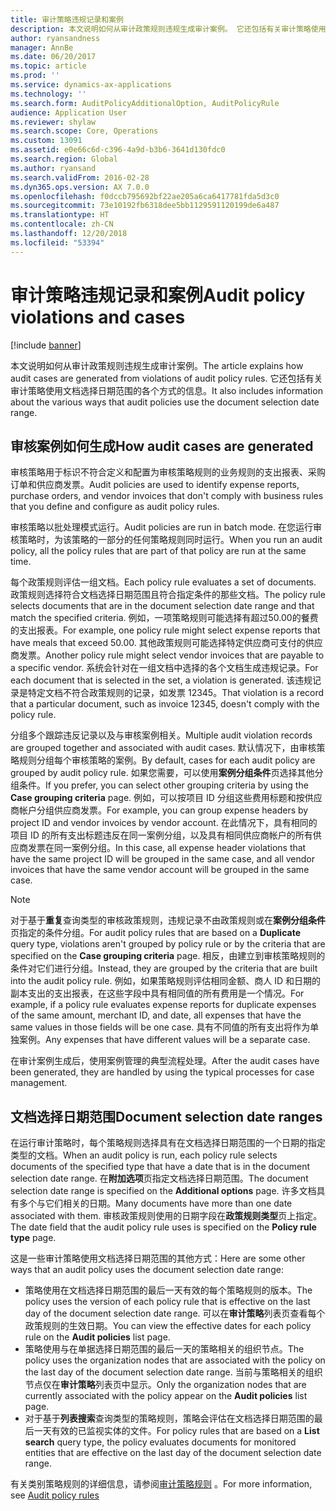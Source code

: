 ```yaml
---
title: 审计策略违规记录和案例
description: 本文说明如何从审计政策规则违规生成审计案例。 它还包括有关审计策略使用文档选择日期范围的各个方式的信息。
author: ryansandness
manager: AnnBe
ms.date: 06/20/2017
ms.topic: article
ms.prod: ''
ms.service: dynamics-ax-applications
ms.technology: ''
ms.search.form: AuditPolicyAdditionalOption, AuditPolicyRule
audience: Application User
ms.reviewer: shylaw
ms.search.scope: Core, Operations
ms.custom: 13091
ms.assetid: e0e66c6d-c396-4a9d-b3b6-3641d130fdc0
ms.search.region: Global
ms.author: ryansand
ms.search.validFrom: 2016-02-28
ms.dyn365.ops.version: AX 7.0.0
ms.openlocfilehash: f0dccb795692bf22ae205a6ca6417781fda5d3c0
ms.sourcegitcommit: 73e10192fb6318dee5bb1129591120199de6a487
ms.translationtype: HT
ms.contentlocale: zh-CN
ms.lasthandoff: 12/20/2018
ms.locfileid: "53394"
---
```

# <a name="audit-policy-violations-and-cases"></a><span data-ttu-id="8d4a8-104">审计策略违规记录和案例</span><span class="sxs-lookup"><span data-stu-id="8d4a8-104">Audit policy violations and cases</span></span>

[!include [banner](../includes/banner.md)]

<span data-ttu-id="8d4a8-105">本文说明如何从审计政策规则违规生成审计案例。</span><span class="sxs-lookup"><span data-stu-id="8d4a8-105">The article explains how audit cases are generated from violations of audit policy rules.</span></span> <span data-ttu-id="8d4a8-106">它还包括有关审计策略使用文档选择日期范围的各个方式的信息。</span><span class="sxs-lookup"><span data-stu-id="8d4a8-106">It also includes information about the various ways that audit policies use the document selection date range.</span></span>

<a name="how-audit-cases-are-generated"></a><span data-ttu-id="8d4a8-107">审核案例如何生成</span><span class="sxs-lookup"><span data-stu-id="8d4a8-107">How audit cases are generated</span></span>
-----------------------------

<span data-ttu-id="8d4a8-108">审核策略用于标识不符合定义和配置为审核策略规则的业务规则的支出报表、采购订单和供应商发票。</span><span class="sxs-lookup"><span data-stu-id="8d4a8-108">Audit policies are used to identify expense reports, purchase orders, and vendor invoices that don't comply with business rules that you define and configure as audit policy rules.</span></span> 

<span data-ttu-id="8d4a8-109">审核策略以批处理模式运行。</span><span class="sxs-lookup"><span data-stu-id="8d4a8-109">Audit policies are run in batch mode.</span></span> <span data-ttu-id="8d4a8-110">在您运行审核策略时，为该策略的一部分的任何策略规则同时运行。</span><span class="sxs-lookup"><span data-stu-id="8d4a8-110">When you run an audit policy, all the policy rules that are part of that policy are run at the same time.</span></span>

<span data-ttu-id="8d4a8-111">每个政策规则评估一组文档。</span><span class="sxs-lookup"><span data-stu-id="8d4a8-111">Each policy rule evaluates a set of documents.</span></span> <span data-ttu-id="8d4a8-112">政策规则选择符合文档选择日期范围且符合指定条件的那些文档。</span><span class="sxs-lookup"><span data-stu-id="8d4a8-112">The policy rule selects documents that are in the document selection date range and that match the specified criteria.</span></span> <span data-ttu-id="8d4a8-113">例如，一项策略规则可能选择有超过50.00的餐费的支出报表。</span><span class="sxs-lookup"><span data-stu-id="8d4a8-113">For example, one policy rule might select expense reports that have meals that exceed 50.00.</span></span> <span data-ttu-id="8d4a8-114">其他政策规则可能选择特定供应商可支付的供应商发票。</span><span class="sxs-lookup"><span data-stu-id="8d4a8-114">Another policy rule might select vendor invoices that are payable to a specific vendor.</span></span> <span data-ttu-id="8d4a8-115">系统会针对在一组文档中选择的各个文档生成违规记录。</span><span class="sxs-lookup"><span data-stu-id="8d4a8-115">For each document that is selected in the set, a violation is generated.</span></span> <span data-ttu-id="8d4a8-116">该违规记录是特定文档不符合政策规则的记录，如发票 12345。</span><span class="sxs-lookup"><span data-stu-id="8d4a8-116">That violation is a record that a particular document, such as invoice 12345, doesn't comply with the policy rule.</span></span> 

<span data-ttu-id="8d4a8-117">分组多个跟踪违反记录以及与审核案例相关。</span><span class="sxs-lookup"><span data-stu-id="8d4a8-117">Multiple audit violation records are grouped together and associated with audit cases.</span></span> <span data-ttu-id="8d4a8-118">默认情况下，由审核策略规则分组每个审核策略的案例。</span><span class="sxs-lookup"><span data-stu-id="8d4a8-118">By default, cases for each audit policy are grouped by audit policy rule.</span></span> <span data-ttu-id="8d4a8-119">如果您需要，可以使用**案例分组条件**页选择其他分组条件。</span><span class="sxs-lookup"><span data-stu-id="8d4a8-119">If you prefer, you can select other grouping criteria by using the **Case grouping criteria** page.</span></span> <span data-ttu-id="8d4a8-120">例如，可以按项目 ID 分组这些费用标题和按供应商帐户分组供应商发票。</span><span class="sxs-lookup"><span data-stu-id="8d4a8-120">For example, you can group expense headers by project ID and vendor invoices by vendor account.</span></span> <span data-ttu-id="8d4a8-121">在此情况下，具有相同的项目 ID 的所有支出标题违反在同一案例分组，以及具有相同供应商帐户的所有供应商发票在同一案例分组。</span><span class="sxs-lookup"><span data-stu-id="8d4a8-121">In this case, all expense header violations that have the same project ID will be grouped in the same case, and all vendor invoices that have the same vendor account will be grouped in the same case.</span></span> 

> [!NOTE]
> <span data-ttu-id="8d4a8-122">对于基于**重复**查询类型的审核政策规则，违规记录不由政策规则或在**案例分组条件**页指定的条件分组。</span><span class="sxs-lookup"><span data-stu-id="8d4a8-122">For audit policy rules that are based on a **Duplicate** query type, violations aren't grouped by policy rule or by the criteria that are specified on the **Case grouping criteria** page.</span></span> <span data-ttu-id="8d4a8-123">相反，由建立到审核策略规则的条件对它们进行分组。</span><span class="sxs-lookup"><span data-stu-id="8d4a8-123">Instead, they are grouped by the criteria that are built into the audit policy rule.</span></span> <span data-ttu-id="8d4a8-124">例如，如果策略规则评估相同金额、商人 ID 和日期的副本支出的支出报表，在这些字段中具有相同值的所有费用是一个情况。</span><span class="sxs-lookup"><span data-stu-id="8d4a8-124">For example, if a policy rule evaluates expense reports for duplicate expenses of the same amount, merchant ID, and date, all expenses that have the same values in those fields will be one case.</span></span> <span data-ttu-id="8d4a8-125">具有不同值的所有支出将作为单独案例。</span><span class="sxs-lookup"><span data-stu-id="8d4a8-125">Any expenses that have different values will be a separate case.</span></span>

<span data-ttu-id="8d4a8-126">在审计案例生成后，使用案例管理的典型流程处理。</span><span class="sxs-lookup"><span data-stu-id="8d4a8-126">After the audit cases have been generated, they are handled by using the typical processes for case management.</span></span>

## <a name="document-selection-date-ranges"></a><span data-ttu-id="8d4a8-127">文档选择日期范围</span><span class="sxs-lookup"><span data-stu-id="8d4a8-127">Document selection date ranges</span></span>
<span data-ttu-id="8d4a8-128">在运行审计策略时，每个策略规则选择具有在文档选择日期范围的一个日期的指定类型的文档。</span><span class="sxs-lookup"><span data-stu-id="8d4a8-128">When an audit policy is run, each policy rule selects documents of the specified type that have a date that is in the document selection date range.</span></span> <span data-ttu-id="8d4a8-129">在**附加选项**页指定文档选择日期范围。</span><span class="sxs-lookup"><span data-stu-id="8d4a8-129">The document selection date range is specified on the **Additional options** page.</span></span> <span data-ttu-id="8d4a8-130">许多文档具有多个与它们相关的日期。</span><span class="sxs-lookup"><span data-stu-id="8d4a8-130">Many documents have more than one date associated with them.</span></span> <span data-ttu-id="8d4a8-131">审核政策规则使用的日期字段在**政策规则类型**页上指定。</span><span class="sxs-lookup"><span data-stu-id="8d4a8-131">The date field that the audit policy rule uses is specified on the **Policy rule type** page.</span></span>

<span data-ttu-id="8d4a8-132">这是一些审计策略使用文档选择日期范围的其他方式：</span><span class="sxs-lookup"><span data-stu-id="8d4a8-132">Here are some other ways that an audit policy uses the document selection date range:</span></span>

-   <span data-ttu-id="8d4a8-133">策略使用在文档选择日期范围的最后一天有效的每个策略规则的版本。</span><span class="sxs-lookup"><span data-stu-id="8d4a8-133">The policy uses the version of each policy rule that is effective on the last day of the document selection date range.</span></span> <span data-ttu-id="8d4a8-134">可以在**审计策略**列表页查看每个政策规则的生效日期。</span><span class="sxs-lookup"><span data-stu-id="8d4a8-134">You can view the effective dates for each policy rule on the **Audit policies** list page.</span></span>
-   <span data-ttu-id="8d4a8-135">策略使用与在单据选择日期范围的最后一天的策略相关的组织节点。</span><span class="sxs-lookup"><span data-stu-id="8d4a8-135">The policy uses the organization nodes that are associated with the policy on the last day of the document selection date range.</span></span> <span data-ttu-id="8d4a8-136">当前与策略相关的组织节点仅在**审计策略**列表页中显示。</span><span class="sxs-lookup"><span data-stu-id="8d4a8-136">Only the organization nodes that are currently associated with the policy appear on the **Audit policies** list page.</span></span>
-   <span data-ttu-id="8d4a8-137">对于基于**列表搜索**查询类型的策略规则，策略会评估在文档选择日期范围的最后一天有效的已监视实体的文件。</span><span class="sxs-lookup"><span data-stu-id="8d4a8-137">For policy rules that are based on a **List search** query type, the policy evaluates documents for monitored entities that are effective on the last day of the document selection date range.</span></span>


<span data-ttu-id="8d4a8-138">有关类别策略规则的详细信息，请参阅[审计策略规则](audit-policy-rules.md) 。</span><span class="sxs-lookup"><span data-stu-id="8d4a8-138">For more information, see [Audit policy rules](audit-policy-rules.md)</span></span>



